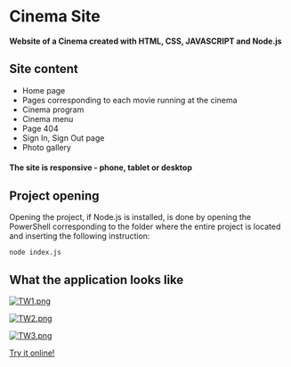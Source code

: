 # Cinema Site
**Website of a Cinema created with HTML, CSS, JAVASCRIPT and Node.js**

## Site content
* Home page
* Pages corresponding to each movie running at the cinema
* Cinema program
* Cinema menu
* Page 404
* Sign In, Sign Out page
* Photo gallery

#### The site is responsive - phone, tablet or desktop

## Project opening
Opening the project, if Node.js is installed, is done by opening the PowerShell corresponding to the folder where the entire project is located and inserting the following instruction: 
```
node index.js
```

## What the application looks like

[![TW1.png](https://i.postimg.cc/3xW3P1TH/TW1.png)](https://postimg.cc/fVn4dxyH)

[![TW2.png](https://i.postimg.cc/MK3SbBj3/TW2.png)](https://postimg.cc/bsnWqsg1)

[![TW3.png](https://i.postimg.cc/QdRZvrmp/TW3.png)](https://postimg.cc/NK7nrSWM)

[Try it online!](https://tio.run/##3Vnbjtw2En22vqLgMRAPVnb6NvGmgX2wncS57wdsFg22mtPhQLdIVDvpn3dOFSmJUqtnph0vAuwAHksUWaw6dapYxalLk3348HKnrIrKNb2sS5VoWkWH/nk2i1T4RldJURpFaWPoEFn9u53js6oTY4709OeG9O@mtor2OteVskX1VCYtgknv2k9NSrq2ek1uznIgKFP8PTHWWMohFr8wRGVlspdPoyxJVdXpNWe9KNO1uuM1qtJkK71tjKakMqVVNlLprdpqG2zx@s3br77@5t23333/w48//fzvp1FqcqNL61ZUOpj6S/5TK9uJ6/T2a3b63lU7XY8XZn7gMTb0yyOd71Is2f5hNX32S/5Z9JKRizJl8nVEqaFnh1l8E1H9R52oNI0oKw6antlZjA8Yfi/PJXZKX6iMapUeoFSpqSSTY/esqIyOaJtambiI82ajNww6Xe1UojCPLSBsSJlJoCctYlK2yRODb85RzkuQon/zUkoIWQwl9MtqTbVlVwWs8dSgOdXgmaJbg89HqkudGAWzduYA0fNYxEekdjsj73NYhv95SaWtyTX9p/x88d9/zB04dhEvZMaCZ5SqSppqL9TSlU4ZaUphEf@SdREddGVu2Zw1XcmzSYBba4g31P9s91q2YEXKzeBTpTN8Woq@vDvrsGxVrGAqDDYZFLKmMkaiC1PpudoZ3umaNeJ17UBRm62BRcDBHOGz614JAR07zULfOY39RoLsDA6vtcpyRWILE67JW4ExoOg9OjDFY72I593QXQ9TRM7yNdGV97RogJ@InqTOS7PeSzB5P/RBqaASzC1fiPMrXVb6aHLbWQ0LOp7QPlAiLYqyJ5nbF@TCLkmRA@kGDw1UTRzB4OyysVA8kpVwsMkTjVi4LSqkGq26qfBGMHmIAzgXPXGed3Rk1CUHbjotuzWeg8xSODM0jWVrsVtC31G@MuxtCyMdcitBzq4crrdFCkA4enNbNaQQzRWoU2AFKNSHM3ya04rk1wQhma8zT8g@bPbiAq/VzNNufo18sqOykyL5ZBkfnkO3a8gwqV@fcU4ZynBLWQ0H61iIukyIO4Z6D439sopXI2psnAMpCt/WrfMEhrjSSOgWKcYc4YZOQAa6OLT43/wErbIqdk3NnII34b79C/cMMvOoynkrsBV83k@4YDnpgueXSL3MM7zRpY7way7BfTJVBOBHDEIIOGJw15SIARwJL5QLRDsRsTHHdbBUq6NC9jKcLvaIPZ7RYG2@o7qo7CiYx@E4c@H4sUHVBefqrwXniG1fCCFXQosvWk6gVrAGn4sEMFkGBCkzwx6cOScsvGvtx4h/Wo/Oq1XMe7VnG2h2xSnH4jTi5M9uQEWS1xyGtyZXnH6noHxPQh5i9iyYPbW24hbmDdZ6Pbm2aSo8iOFOENFIzI0TAxIO5NwM5bCDefXulMnbvXXaiKz6vSqpPQMPKi2ED2IrZIjwrqJRXVkCQE0OWGqecErp1f0JJ4Adu4PXNYsDd@vkV5Nt1Rm/PalDHCUKa1skv4qSiU6dmqy5K4c5IGFLN1oWR2M9q1pwKQzwHt3FGeGo6k5lY/BU9EkcDQfOAdJTradi3Wwb4fzqXhkI7MRuEtQxiT9Xx0PT7Fa3pg7zeXqK8qPZep/fPxl9dUBfV9Z49rapUOoywdR6DKjDgI@jfaU4jeA0wcmRSFnrN8SoL6QGxdMEtuRhW4sZ8iamBFU6ch9MU7NYmryB79CI9MB0/Uib4qQtUTN3mp4TPhI3Pyvujtr@i4ek21gPieRaA0DNG8rhIfl0Hg/ajjZdl/8KbPkbDQyD986lX37vCvv1lJZLGIoejBnSld@1GXiwyV2nidMc/i6b/HhSpt5rXavvbGrGRAHMDMpP7wYuVau3cf6JdKW@b3cZWhoAxE@ia1dwtBNIpW13jnaArx/Geo3uDx7WsI0ducygq6735zdxHWdnxDem5eagRZ22bACTjwUaJSUlhWIkoTwaWn4BpdUOCCqe5isirinUMEOrefzll2M1/3kvkKhI5AooD4IFGvi6tLs/aFdsJfLEPiTE2fVUCDI/3Y2HSnA@ekEBFJ@sXJuT/AoiCmfaxt8MyWjwzo2B/u0oBnQXMFwduUTc1kX7sC7q@CH16UTixTEHVidW2msvkWkPRsnaIXKvYr7uGXX23GS@CjUarkH57vRvT/jgngGgaCoAI2BWgoifO6yFajYIswu@jxA6NeEaH6FhAGzztv1dxswNd14kqpGmncsG1fnXddNjH/e6jKrgRTwsttL3cuQenHli36pjku8Sgwzr95pUIrAfvVOTFkH7dILlquPuMuDuGJb@hnDqIFjSSVKaj47WRwhsj4ZxHRIeH6cF2WMisefpI4LxNHjklmU90fzRmVV@OODy2Szch8soD3twngxzcD/9kizsr2j7W9j/ryTszPu4POyh@Z@l4uB669lfud8KmWbynUn0kKLDsTDHSw5/XHZv4YhlHrDKMMM6mnYX/efCVxLYTXAxk0tr0PvBZ2mXzFio@2NL@Tfl@ZH641Q/vyzXe3Am0r0TfCPpHhWk2twWtd3sFRigNm1mv@q3ai9MGRpnl5BG71UqlrS6hOYPNeu2dn9M4E5x0Mt99BHQZp/pQ@D0DDhJ7Q@eCac7POoQ8EF2cWp46GAY6TIdesKWB4@HqZXn6LCeaMUfFCbRvA4bq7MNwocPr6LXb19/Fb15@@bdnw "Assembly (MIPS, SPIM) – Try It Online")
